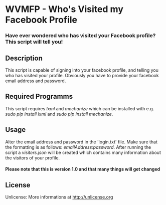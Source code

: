 # WVMFP - Who's Visited my Facebook Profile
### Have ever wondered who has visited your Facebook profile? This script will tell you!

## Description
This script is capable of signing into your facebook profile, and telling you who has visited your profile. Obviously you have to provide your facebook email address and password.

## Required Programms
This script requires *lxml* and *mechanize* which can be installed with e.g. *sudo pip install lxml* and *sudo pip install mechanize*.

## Usage
Alter the email address and password in the 'login.txt' file. Make sure that the formatting is as follows: *emailAddress:password*. After running the script a *visiters.json* will be created which contains many information about the visitors of your profile.

#### Please note that this is version 1.0 and that many things will get changed

## License
Unlicense: More informations at <http://unlicense.org>
